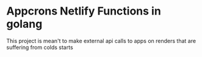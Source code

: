 # Appcrons Netlify Functions in golang

This project is mean't to make external api calls to apps on renders that are suffering from colds starts
